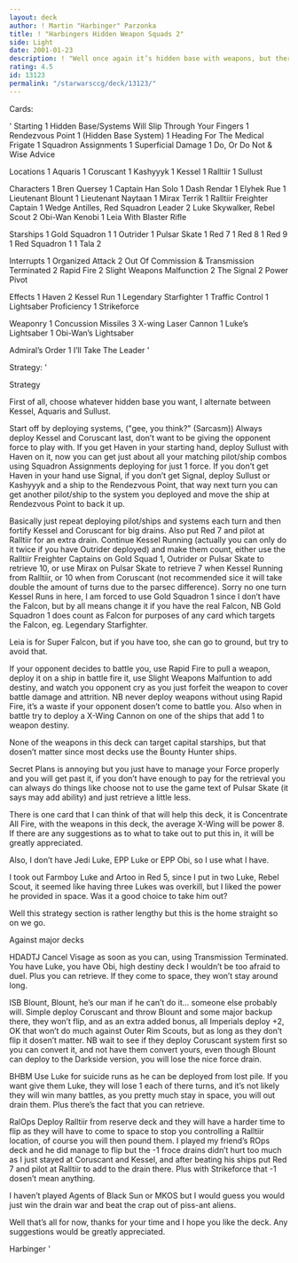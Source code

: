 ```yaml
---
layout: deck
author: ! Martin "Harbinger" Parzonka
title: ! "Harbingers Hidden Weapon Squads 2"
side: Light
date: 2001-01-23
description: ! "Well once again it’s hidden base with weapons, but there have been major changes since the last post. Thanks to the people that reviewed."
rating: 4.5
id: 13123
permalink: "/starwarsccg/deck/13123/"
---
```

Cards: 

'
Starting
	 1 Hidden Base/Systems Will Slip Through Your Fingers
	 1 Rendezvous Point
	 1 (Hidden Base System)
	 1 Heading For The Medical Frigate
	 1 Squadron Assignments
	 1 Superficial Damage
	 1 Do, Or Do Not & Wise Advice

Locations
	 1 Aquaris
	 1 Coruscant
	 1 Kashyyyk
	 1 Kessel
	 1 Ralltiir
	 1 Sullust


Characters
	 1 Bren Quersey
	 1 Captain Han Solo
	 1 Dash Rendar
	 1 Elyhek Rue
	 1 Lieutenant Blount
	 1 Lieutenant Naytaan
	 1 Mirax Terrik
	 1 Ralltiir Freighter Captain
	 1 Wedge Antilles, Red Squadron Leader
	 2 Luke Skywalker, Rebel Scout
	 2 Obi-Wan Kenobi
	 1 Leia With Blaster Rifle


Starships
	 1 Gold Squadron 1
	 1 Outrider
	 1 Pulsar Skate
	 1 Red 7
	 1 Red 8
	 1 Red 9
	 1 Red Squadron 1
	 1 Tala 2


Interrupts
	 1 Organized Attack
	 2 Out Of Commission & Transmission Terminated
	 2 Rapid Fire
	 2 Slight Weapons Malfunction
	 2 The Signal
	 2 Power Pivot


Effects
	 1 Haven
	 2 Kessel Run
	 1 Legendary Starfighter
	 1 Traffic Control
	 1 Lightsaber Proficiency
	 1 Strikeforce


Weaponry
	 1 Concussion Missiles
	 3 X-wing Laser Cannon
	 1 Luke’s Lightsaber
	 1 Obi-Wan’s Lightsaber


Admiral’s Order
	 1 I’ll Take The Leader '

Strategy: '

Strategy

First of all, choose whatever hidden base you want, I alternate between Kessel, Aquaris and Sullust.

Start off by deploying systems, ("gee, you think?" (Sarcasm))
Always deploy Kessel and Coruscant last, don’t want to be giving the opponent force to play with. If you get Haven in your starting hand, deploy Sullust with Haven on it, now you can get just about all your matching pilot/ship combos using Squadron Assignments deploying for just 1 force. If you don’t get Haven in your hand use Signal, if you don’t get Signal, deploy Sullust or Kashyyyk and a ship to the Rendezvous Point, that way next turn you can get another pilot/ship to the system you deployed and move the ship at Rendezvous Point to back it up.

Basically just repeat deploying pilot/ships and systems each turn and then fortify Kessel and Coruscant for big drains. Also put Red 7 and pilot at Ralltiir for an extra drain. Continue Kessel Running (actually you can only do it twice if you have Outrider deployed) and make them count, either use the Ralltiir Freighter Captains on Gold Squad 1, Outrider or Pulsar Skate to retrieve 10, or use Mirax on Pulsar Skate to retrieve 7 when Kessel Running from Ralltiir, or 10 when from Coruscant (not recommended sice it will take double the amount of turns due to the parsec difference). Sorry no one turn Kessel Runs in here, I am forced to use Gold Squadron 1 since I don’t have the Falcon, but by all means change it if you have the real Falcon, NB Gold Squadron 1 does count as Falcon for purposes of any card which targets the Falcon, eg. Legendary Starfighter.

Leia is for Super Falcon, but if you have too, she can go to ground, but try to avoid that.

If your opponent decides to battle you, use Rapid Fire to pull a weapon, deploy it on a ship in battle fire it, use Slight Weapons Malfuntion to add destiny, and watch you opponent cry as you just forfeit the weapon to cover battle damage and attrition. NB never deploy weapons without using Rapid Fire, it’s a waste if your opponent dosen’t come to battle you. Also when in battle try to deploy a X-Wing Cannon on one of the ships that add 1 to weapon destiny.

None of the weapons in this deck can target capital starships, but that dosen’t matter since most decks use the Bounty Hunter ships.

Secret Plans is annoying but you just have to manage your Force properly and you will get past it, if you don’t have enough to pay for the retrieval you can always do things like choose not to use the game text of Pulsar Skate (it says may add ability) and just retrieve a little less.

There is one card that I can think of that will help this deck, it is Concentrate All Fire, with the weapons in this deck, the average X-Wing will be power 8.
If there are any suggestions as to what to take out to put this in, it will be greatly appreciated.

Also, I don’t have Jedi Luke, EPP Luke or EPP Obi, so I use what I have.

I took out Farmboy Luke and Artoo in Red 5, since I put in two Luke, Rebel Scout, it seemed like having three Lukes was overkill, but I liked the power he provided in space. Was it a good choice to take him out?

Well this strategy section is rather lengthy but this is the home straight so on we go.

Against major decks

HDADTJ Cancel Visage as soon as you can, using Transmission Terminated.  You have Luke, you have Obi, high destiny deck I wouldn’t be too afraid to duel. Plus you can retrieve. If they come to space, they won’t stay around long.

ISB Blount, Blount, he’s our man if he can’t do it... someone else probably will. Simple deploy Coruscant and throw Blount and some major backup there, they won’t flip, and as an extra added bonus, all Imperials deploy +2, OK that won’t do much against Outer Rim Scouts, but as long as they don’t flip it dosen’t matter. NB wait to see if they deploy Coruscant system first so you can convert it, and not have them convert yours, even though Blount can deploy to the Darkside version, you will lose the nice force drain.

BHBM Use Luke for suicide runs as he can be deployed from lost pile. If you want give them Luke, they will lose 1 each of there turns, and it’s not likely they will win many battles, as you pretty much stay in space, you will out drain them. Plus there’s the fact that you can retrieve.

RalOps Deploy Ralltiir from reserve deck and they will have a harder time to flip as they will have to come to space to stop you controlling a Ralltiir location, of course you will then pound them. I played my friend’s ROps deck and he did manage to flip but the -1 froce drains didn’t hurt too much as I just stayed at Coruscant and Kessel, and after beating his ships put Red 7 and pilot at Ralltiir to add to the drain there. Plus with Strikeforce that -1 dosen’t mean anything.

I haven’t played Agents of Black Sun or MKOS but I would guess you would just win the drain war and beat the crap out of piss-ant aliens.

Well that’s all for now, thanks for your time and I hope you like the deck. Any suggestions would be greatly appreciated.

Harbinger
'
